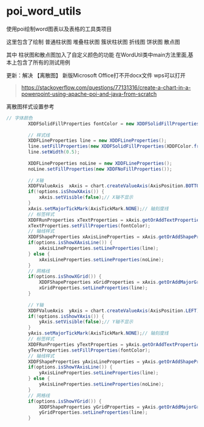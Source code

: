 # poi_word_utils
使用poi绘制word图表以及表格的工具类项目

这里包含了绘制
  普通柱状图
  堆叠柱状图
  簇状柱状图
  折线图
  饼状图
  散点图
  
其中 柱状图和散点图加入了自定义颜色的功能
在WordUtil类中main方法里面,基本上包含了所有的测试用例

更新：解决 【离散图】 新版Microsoft Office打不开docx文件 wps可以打开
> https://stackoverflow.com/questions/77131316/create-a-chart-in-a-powerpoint-using-apache-poi-and-java-from-scratch

离散图样式设置参考
```java
// 字体颜色
		XDDFSolidFillProperties fontColor = new XDDFSolidFillProperties(XDDFColor.from(new byte[] {(byte)96,(byte)98,(byte)102}));
		
		// 样式线
		XDDFLineProperties line = new XDDFLineProperties();
		line.setFillProperties(new XDDFSolidFillProperties(XDDFColor.from(new byte[] {(byte)228,(byte)231,(byte)237})));
		line.setWidth(0.5);
		
		XDDFLineProperties noLine = new XDDFLineProperties();
		noLine.setFillProperties(new XDDFNoFillProperties());
				
		// X轴
		XDDFValueAxis  xAxis = chart.createValueAxis(AxisPosition.BOTTOM);
		if(!options.isShowXAxis()) {
			xAxis.setVisible(false);// X轴不显示
		}
		xAxis.setMajorTickMark(AxisTickMark.NONE);// 轴刻度线
		// 标签样式
		XDDFRunProperties xTextProperties = xAxis.getOrAddTextProperties();
		xTextProperties.setFillProperties(fontColor);
		// 轴线样式
		XDDFShapeProperties xAxisLineProperties = xAxis.getOrAddShapeProperties();
		if(options.isShowXAxisLine()) {
			xAxisLineProperties.setLineProperties(line);
		} else {
			xAxisLineProperties.setLineProperties(noLine);
		}
		// 网格线
		if(options.isShowXGrid()) {
			XDDFShapeProperties xGridProperties = xAxis.getOrAddMajorGridProperties();
			xGridProperties.setLineProperties(line);
		}
				
		// Y轴
		XDDFValueAxis  yAxis = chart.createValueAxis(AxisPosition.LEFT);
		if(!options.isShowYAxis()) {
			yAxis.setVisible(false);// Y轴不显示
		}
		yAxis.setMajorTickMark(AxisTickMark.NONE);// 轴刻度线
		// 标签样式
		XDDFRunProperties yTextProperties = yAxis.getOrAddTextProperties();
		yTextProperties.setFillProperties(fontColor);
		// 轴线样式
		XDDFShapeProperties yAxisLineProperties = yAxis.getOrAddShapeProperties();
		if(options.isShowYAxisLine()) {
			yAxisLineProperties.setLineProperties(line);
		} else {
			yAxisLineProperties.setLineProperties(noLine);
		}
		// 网格线
		if(options.isShowYGrid()) {
			XDDFShapeProperties yGridProperties = yAxis.getOrAddMajorGridProperties();
			yGridProperties.setLineProperties(line);
		}
```